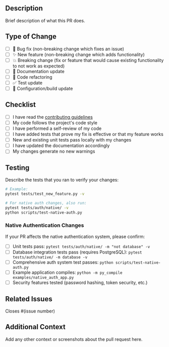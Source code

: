 ## Description

Brief description of what this PR does.

## Type of Change

- [ ] 🐛 Bug fix (non-breaking change which fixes an issue)
- [ ] ✨ New feature (non-breaking change which adds functionality)
- [ ] 💥 Breaking change (fix or feature that would cause existing functionality to not work as expected)
- [ ] 📝 Documentation update
- [ ] 🧹 Code refactoring
- [ ] ✅ Test update
- [ ] 🔧 Configuration/build update

## Checklist

- [ ] I have read the [contributing guidelines](../CONTRIBUTING.md)
- [ ] My code follows the project's code style
- [ ] I have performed a self-review of my code
- [ ] I have added tests that prove my fix is effective or that my feature works
- [ ] New and existing unit tests pass locally with my changes
- [ ] I have updated the documentation accordingly
- [ ] My changes generate no new warnings

## Testing

Describe the tests that you ran to verify your changes:

```bash
# Example:
pytest tests/test_new_feature.py -v

# For native auth changes, also run:
pytest tests/auth/native/ -v
python scripts/test-native-auth.py
```

### Native Authentication Changes

If your PR affects the native authentication system, please confirm:

- [ ] Unit tests pass: `pytest tests/auth/native/ -m "not database" -v`
- [ ] Database integration tests pass (requires PostgreSQL): `pytest tests/auth/native/ -m database -v`
- [ ] Comprehensive auth system test passes: `python scripts/test-native-auth.py`
- [ ] Example application compiles: `python -m py_compile examples/native_auth_app.py`
- [ ] Security features tested (password hashing, token security, etc.)

## Related Issues

Closes #(issue number)

## Additional Context

Add any other context or screenshots about the pull request here.
